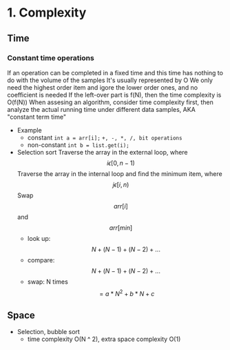 # 1. Complexity
## Time
### Constant time operations
If an operation can be completed in a fixed time and this time has nothing to do with the volume of the samples
It's usually represented by O
We only need the highest order item and igore the lower order ones, and no coefficient is needed
If the left-over part is f(N), then the time complexity is O(f(N))
When assesing an algorithm, consider time complexity first, then analyze the actual running time under different data samples, AKA "constant term time"
* Example
  - constant
`int a = arr[i];`
`+, -, *, /, bit operations`
  - non-constant
`int b = list.get(i);`
* Selection sort
Traverse the array in the external loop, where $$i  \epsilon  [0, n - 1)$$
Traverse the array in the internal loop and find the minimum item, where $$j \epsilon [i, n)$$
Swap $$arr[i]$$ and $$arr[min]$$
  - look up: $$N + (N - 1) + (N - 2) + ...$$
  - compare: $$N + (N - 1) + (N - 2) + ...$$
  - swap: N times
  $$= a * N ^ 2 + b * N + c$$
## Space
* Selection, bubble sort
  - time complexity O(N ^ 2), extra space complexity O(1)
